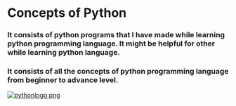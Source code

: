 # Concepts of Python


### It consists of python programs that I have made while learning python programming language. It might be helpful for other while learning python language.
### It consists of all the concepts of python programming language from  beginner to advance level.


[![pythonlogo.png](https://i.postimg.cc/2yfrpNyB/pythonlogo.png)](https://postimg.cc/BLNdDyxq)

